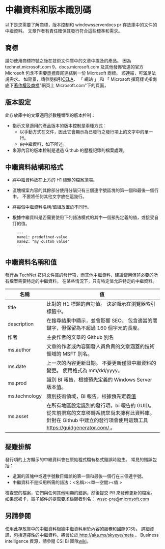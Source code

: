 # <a name="metadata-and-version-identifiers"></a>中繼資料和版本識別碼

以下是您需要了解商標，版本控制和 windowsserverdocs pr 存放庫中的文件的中繼資料。 文章作者有責任確保其發行符合這些標準和需求。

## <a name="trademarks"></a>商標
請勿使用商標符號之後在技術文件庫中的文章中提及的產品。 因為 technet.microsoft.com 9、docs.microsoft.com 及其他發佈管道的官方 Microsoft 包含不需要[商標](https://www.microsoft.com/trademarks)頁尾連結到一份 Microsoft 商標。 該連結，可滿足法規需求。 如背景，請參閱指引[CELA](https://microsoft.sharepoint.com/sites/LCAWeb/Home/Copyrights-Trademarks-and-Patents/Trademarks/Trademark-List-and-Usage)、 「 網站 」 和 「 Microsoft 撰寫樣式指南底下[著作權及商標](https://worldready.cloudapp.net/Styleguide/Read?id=2700&topicid=26696)"網頁上 Microsoft.com"下的頁面， 

## <a name="versioning"></a>版本設定
此存放庫中的文章適用於數種類型的版本控制： 

-  指示文章適用的產品版本的版本控制是兩種方式：
    - 以手動方式在文件，因此它會顯示為已發行之發行項上的文字中的單一行。
    - 由中繼資料，如下所述。
-  來源內容的版本控制是透過 Github 的歷程記錄的檔案處理。 

## <a name="metadata-structure-and-format"></a>中繼資料結構和格式

- 將中繼資料放在上方的 H1 標題的檔案頂端。
- 區塊檔案內容的其餘部分使用分隔只有三個連字號區塊的第一個和最後一個行中。 不要將任何其他文字放在這幾行。
- 將每個中繼資料名稱/值組放置於不同行。
- 根據中繼資料是否需要使用下列語法模式的其中一個預先定義的值，或接受自訂的值。 

        ---
        name1: predefined-value
        name2: "my custom value"
        ---

## <a name="metadata-names-and-values"></a>中繼資料名稱和值

發行為 TechNet 技術文件庫的發行項，而其他中繼資料，建議使用但非必要的所有檔案需要特定的中繼資料。 在某些情況下，只有特定值允許特定的中繼資料。 

|名稱|值|
|---|---|
|title|比對的 H1 標題的自訂值。 決定顯示在瀏覽器索引標籤中。|
|description|在搜尋結果中顯示，並會影響 SEO。 包含適當的關鍵字，但保留為不超過 160 個字元的長度。|
|作者|主要作者的文章的 Github 別名|
|ms.author|文章的作者或內容開發人員負責的文章涵蓋的技術領域的 MSFT 別名。|
|ms.date|上一次的內容更新日期。 不要更新僅限中繼資料的變更。 使用格式為 mm/dd/yyyy。|
|ms.prod|識別 BI 報告，根據預先定義的 Windows Server 版本[值](https://microsoft.sharepoint.com/teams/STBCSI/Insights/_layouts/15/WopiFrame.aspx?sourcedoc=%7b7A321BF1-0611-4184-84DA-A0E964C435FA%7d&file=WEDCS_MasterList_CSIValues.xlsx&action=default&IsList=1&ListId=%7b46B17C8A-CD7E-47ED-A1B6-F2B654B55E2B%7d&ListItemId=969)。|
|ms.technology|識別技術領域，BI 報告，根據預先定義[值](https://microsoft.sharepoint.com/teams/STBCSI/Insights/_layouts/15/WopiFrame.aspx?sourcedoc=%7b7A321BF1-0611-4184-84DA-A0E964C435FA%7d&file=WEDCS_MasterList_CSIValues.xlsx&action=default&IsList=1&ListId=%7b46B17C8A-CD7E-47ED-A1B6-F2B654B55E2B%7d&ListItemId=969)|
|ms.asset|在所有地區設定識別的發行項，bi 報告的 GUID。 從先前撰寫的文章移轉系統您尚未擁有此資料庫。 針對在 Github 中建立的發行項會使用這類工具[ https://guidgenerator.com/ ](https://guidgenerator.com/)。| 

## <a name="troubleshooting"></a>疑難排解

發行項的上方顯示的中繼資料會在原始程式檔有格式錯誤時發生。 常見的錯誤包括：

- 遺漏的區塊中或連字號數目錯誤的第一個和最後一個行在三個連字號。
- 中繼資料不是採用所需的語法：\<名稱\>:\<單一空間\>\<值 >

檢查您的檔案，它們與任何其他明顯的錯誤，然後提交 PR 來發佈更新的檔案。 如果您被卡，電子郵件的提取要求檢閱者別名： wssc-pra@microsoft.com

## <a name="see-also"></a>另請參閱
使用此存放庫中的中繼資料根據中繼資料用於內容的服務和國際\(CSI\)。 詳細資訊，包括選擇性的中繼資料，將會位於[ http://aka.ms/skyeye/meta ](http://aka.ms/skyeye/meta)。
Business intelligence 資源，請參閱 CSI BI 團隊[wiki](https://microsoft.sharepoint.com/teams/STBCSI/Insights/Selfserve%20BI%20wiki/Self-serve%20BI%20wiki.aspx)。